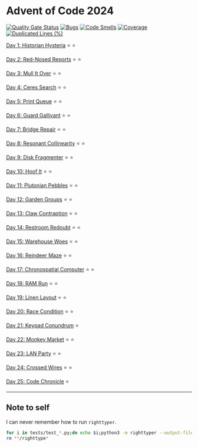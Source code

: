 # Advent of Code 2024

[![Quality Gate Status](https://sonarcloud.io/api/project_badges/measure?project=keithpjolley_advent2024&metric=alert_status)](https://sonarcloud.io/summary/new_code?id=keithpjolley_advent2024)
[![Bugs](https://sonarcloud.io/api/project_badges/measure?project=keithpjolley_advent2024&metric=bugs)](https://sonarcloud.io/summary/new_code?id=keithpjolley_advent2024)
[![Code Smells](https://sonarcloud.io/api/project_badges/measure?project=keithpjolley_advent2024&metric=code_smells)](https://sonarcloud.io/summary/new_code?id=keithpjolley_advent2024)
[![Coverage](https://sonarcloud.io/api/project_badges/measure?project=keithpjolley_advent2024&metric=coverage)](https://sonarcloud.io/summary/new_code?id=keithpjolley_advent2024)
[![Duplicated Lines (%)](https://sonarcloud.io/api/project_badges/measure?project=keithpjolley_advent2024&metric=duplicated_lines_density)](https://sonarcloud.io/summary/new_code?id=keithpjolley_advent2024)

[Day 1: Historian Hysteria](https://adventofcode.com/2024/day/1) :star: :star:

[Day 2: Red-Nosed Reports](https://adventofcode.com/2024/day/2) :star: :star:

[Day 3: Mull It Over](https://adventofcode.com/2024/day/3) :star: :star:

[Day 4: Ceres Search](https://adventofcode.com/2024/day/4) :star: :star:

[Day 5: Print Queue](https://adventofcode.com/2024/day/5) :star: :star:

[Day 6: Guard Gallivant](https://adventofcode.com/2024/day/6) :star: :star:

[Day 7: Bridge Repair](https://adventofcode.com/2024/day/7) :star: :star:

[Day 8: Resonant Collinearity](https://adventofcode.com/2024/day/8) :star: :star:

[Day 9: Disk Fragmenter](https://adventofcode.com/2024/day/9) :star: :star:

[Day 10: Hoof It](https://adventofcode.com/2024/day/10) :star: :star:

[Day 11: Plutonian Pebbles](https://adventofcode.com/2024/day/11) :star: :star:

[Day 12: Garden Groups](https://adventofcode.com/2024/day/12) :star: :star:

[Day 13: Claw Contraption](https://adventofcode.com/2024/day/13) :star: :star:

[Day 14: Restroom Redoubt](https://adventofcode.com/2024/day/14) :star: :star:

[Day 15: Warehouse Woes](https://adventofcode.com/2024/day/15) :star: :star:

[Day 16: Reindeer Maze](https://adventofcode.com/2024/day/16) :star: :star:

[Day 17: Chronospatial Computer](https://adventofcode.com/2024/day/17) :star: :star:

[Day 18: RAM Run](https://adventofcode.com/2024/day/18) :star: :star:

[Day 19: Linen Layout](https://adventofcode.com/2024/day/19) :star: :star:

[Day 20: Race Condition](https://adventofcode.com/2024/day/20) :star: :star:

[Day 21: Keypad Conundrum](https://adventofcode.com/2024/day/21) :star:

[Day 22: Monkey Market](https://adventofcode.com/2024/day/22) :star: :star:

[Day 23: LAN Party](https://adventofcode.com/2024/day/23) :star: :star:

[Day 24: Crossed Wires](https://adventofcode.com/2024/day/24) :star: :star:

[Day 25: Code Chronicle](https://adventofcode.com/2024/day/25) :star:

---

## Note to self

I can never remember how to run `righttyper`.

```bash
for i in tests/test_*.py;do echo $i;python3 -m righttyper --output-files --overwrite -m pytest $i;done
rm **/righttype*
```
